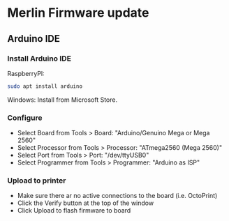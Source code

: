 # Merlin Firmware update

## Arduino IDE

### Install Arduino IDE
RaspberryPI:
```bash
sudo apt install arduino
```
Windows: Install from Microsoft Store.

### Configure
- Select Board from Tools > Board: "Arduino/Genuino Mega or Mega 2560"
- Select Processor from Tools > Processor: "ATmega2560 (Mega 2560)"
- Select Port from Tools > Port: "/dev/ttyUSB0"
- Select Programmer from Tools > Programmer: "Arduino as ISP"

### Upload to printer
- Make sure there ar no active connections to the board (i.e. OctoPrint)
- Click the Verify button at the top of the window
- Click Upload to flash firmware to board
